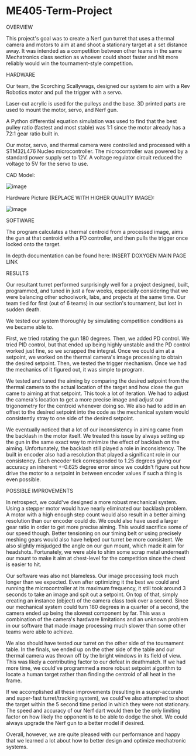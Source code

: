 # ME405-Term-Project

OVERVIEW

This project's goal was to create a Nerf gun turret that uses a thermal camera and motors to aim at and shoot a stationary target at a set distance away. 
It was intended as a competition between other teams in the same Mechatronics class section as whoever could shoot faster and hit more reliably would win the tournament-style competition.

HARDWARE

Our team, the Scorching Scallywags, designed our system to aim with a Rev Robotics motor and pull the trigger with a servo. 

Laser-cut acrylic is used for the pulleys and the base. 
3D printed parts are used to mount the motor, servo, and Nerf gun. 

A Python differential equation simulation was used to find that the best pulley ratio (fastest and most stable) was 1:1 since the motor already has a 72:1 gear ratio built in.

Our motor, servo, and thermal camera were controlled and processed with a STM32L476 Nucleo microcontroller. 
The microcontroller was powered by a standard power supply set to 12V. 
A voltage regulator circuit reduced the voltage to 5V for the servo to use.

CAD Model:

![image](https://github.com/JoshuaTuttobene/ME405-Term-Project/assets/107731390/c1119716-5263-4318-9854-b6561a143145)

Hardware Picture (REPLACE WITH HIGHER QUALITY IMAGE):

![image](https://github.com/JoshuaTuttobene/ME405-Term-Project/assets/107731390/130b673a-414e-4084-8b53-82ca18a79b9a)


SOFTWARE

The program calculates a thermal centroid from a processed image, aims the gun at that centroid with a PD controller, and then pulls the trigger once locked onto the target.

In depth documentation can be found here: INSERT DOXYGEN MAIN PAGE LINK

RESULTS

Our resultant turret performed surprisingly well for a project designed, built, programmed, and tuned in just a few weeks, especially considering that we were balancing other schoolwork, labs, and projects at the same time.
Our team tied for first (out of 6 teams) in our section's tournament, but lost in sudden death.

We tested our system thoroughly by simulating competition conditions as we became able to. 

First, we tried rotating the gun 180 degrees. Then, we added PD control. We tried PID control, but that ended up being highly unstable and the PD control worked just fine, so we scrapped the integral.
Once we could aim at a setpoint, we worked on the thermal camera's image processing to obtain the desired setpoint. 
Then, we tested the trigger mechanism. Once we had the mechanics of it figured out, it was simple to program.

We tested and tuned the aiming by comparing the desired setpoint from the thermal camera to the actual location of the target and how close the gun came to aiming at that setpoint. 
This took a lot of iteration. We had to adjust the camera's location to get a more precise image and adjust our trigonometry for the centroid whenever doing so. 
We also had to add in an offset to the desired setpoint into the code as the mechanical system would consistently stray to one side of the desired setpoint.

We eventually noticed that a lot of our inconsistency in aiming came from the backlash in the motor itself. 
We treated this issue by always setting up the gun in the same exact way to minimize the effect of backlash on the aiming.
Unfortunately, the backlash still played a role in inconsistency.
The built in encoder also had a resolution that played a significant role in our consistency. 
Each encoder tick corresponded to 1.25 degrees giving our accuracy an inherent +-0.625 degree error since we couldn't figure out how drive the motor to a setpoint in between encoder values if such a thing is even possible.

POSSIBLE IMPROVEMENTS

In retrospect, we could've designed a more robust mechanical system. Using a stepper motor would have nearly eliminated our backlash problem. 
A motor with a high enough step count would also result in a better aiming resolution than our encoder could do.
We could also have used a larger gear ratio in order to get more precise aiming. This would sacrifice some of our speed though.
Better tensioning on our timing belt or using precisely meshing gears would also have helped our turret be more consistent.
We also slightly misjudged the angle on our gun mount, which made it aim for headshots. Fortunately, we were able to shim some scrap metal underneath our mount to make it aim at chest-level for the competition since the chest is easier to hit.

Our software was also not blameless. Our image processing took much longer than we expected. Even after optimizing it the best we could and running the microcontroller at its maximum frequency, it still took around 3 seconds to take an image and spit out a setpoint. 
On top of that, simply creating an instance (object) of the camera class took over a second. Since our mechanical system could turn 180 degrees in a quarter of a second, the camera ended up being the slowest component by far. 
This was a combination of the camera's hardware limitations and an unknown problem in our software that made image processing much slower than some other teams were able to achieve.

We also should have tested our turret on the other side of the tournament table. In the finals, we ended up on the other side of the table and our thermal camera was thrown off by the bright windows in its field of view.
This was likely a contributing factor to our defeat in deathmatch. If we had more time, we could've programmed a more robust setpoint algorithm to locate a human target rather than finding the centroid of all heat in the frame.

If we accomplished all these improvements (resulting in a super-accurate and super-fast turret/tracking system), we could've also attempted to shoot the target within the 5 second time period in which they were not stationary. 
The speed and accuracy of our Nerf dart would then be the only limiting factor on how likely the opponent is to be able to dodge the shot. We could always upgrade the Nerf gun to a better model if desired.

Overall, however, we are quite pleased with our performance and happy that we learned a lot about how to better design and optimize mechatronic systems.
